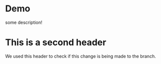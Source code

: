 # Demo

some description!

# This is a second header

We used this header to check if this change is being made to the branch.
